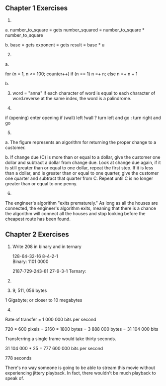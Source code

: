 ## Chapter 1 Exercises 

1) 

a. number_to_square = gets 
    number_squared = number_to_square * number_to_square 
    

b. base = gets
    exponent = gets
    result = base * u
    
2) 

a. 

for (n = 1, n <= 100; counter++)
if (n == 1)
	n =+ n;
else 
	n =+ n + 1 

b. 



3) word = "anna"
    if each character of word is equal to each character of word.reverse at the same index, the word is a palindrome. 
    

4) 
if (opening)
	enter opening
if (wall) 
 	left !wall ?  turn left and go : turn right and go
  

5) 

a. The figure represents an algorithm for returning the proper change to a customer. 

b. If change due (C) is more than or equal to a dollar, give the customer one dollar and subtract a dollar from change due. Look at change due again, if it is still greater than or equal to one dollar, repeat the first step. If it is less than a dollar, and is greater than or equal to one quarter, give the customer one quarter and subtract that quarter from C. Repeat until C is no longer greater than or equal to one penny. 

6)

The engineer's algorithm "exits prematurely." As long as all the houses are connected, the engineer's algorithm exits, meaning that there is a chance the algorithm will connect all the houses and stop looking before the cheapest route has been found. 

## Chapter 2 Exercises

1) Write 208 in binary and in ternary 

	128-64-32-16 8-4-2-1 	
Binary: 1101 0000 

	2187-729-243-81   27-9-3-1
Ternary: 

2) 



3) 9, 511, 056 bytes

1 Gigabyte; or closer to 10 megabytes 

4) 

Rate of transfer = 1 000 000 bits per second 

720 * 600 pixels = 2160 * 1800 bytes = 3 888 000 bytes = 31 104 000 bits 

Transferring a single frame would take thirty seconds. 

31 104 000 * 25 = 777 600 000 bits per second 

778 seconds 

There's no way someone is going to be able to stream this movie without experiencing jittery playback. In fact, there wouldn't be much playback to speak of. 


